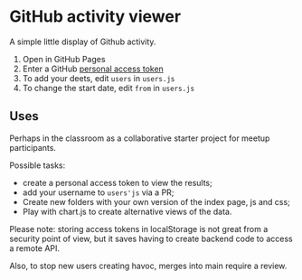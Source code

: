 # GitHub activity viewer

A simple little display of Github activity.

1. Open in GitHub Pages
2. Enter a GitHub [personal access token](https://github.com/settings/tokens)
3. To add your deets, edit `users` in `users.js`
4. To change the start date, edit `from` in `users.js`

## Uses

Perhaps in the classroom as a collaborative starter project for meetup participants.

Possible tasks:
- create a personal access token to view the results;
- add your username to `users'js` via a PR;
- Create new folders with your own version of the index page, js and css;
- Play with chart.js to create alternative views of the data.

Please note: storing access tokens in localStorage is not great from a security point of view, but it saves having to create backend code to access a remote API.

Also, to stop new users creating havoc, merges into main require a review.
